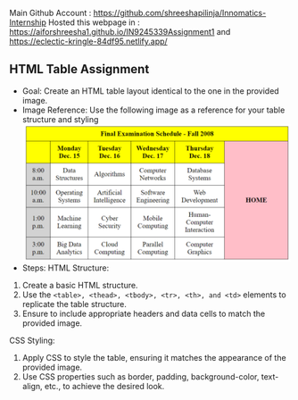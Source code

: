 Main Github Account : https://github.com/shreeshapilinja/Innomatics-Internship
Hosted this webpage in : https://aiforshreesha1.github.io/IN9245339Assignment1   and  https://eclectic-kringle-84df95.netlify.app/

## HTML Table Assignment

- Goal: Create an HTML table layout identical to the one in the provided image.
- Image Reference: Use the following image as a reference for your table structure and styling
![](./img.png)
- Steps:
HTML Structure:
1. Create a basic HTML structure.
2. Use the ```<table>, <thead>, <tbody>, <tr>, <th>, and <td>``` elements to replicate the table structure.
3. Ensure to include appropriate headers and data cells to match the provided image.

CSS Styling:
1. Apply CSS to style the table, ensuring it matches the appearance of the provided
image.
2. Use CSS properties such as border, padding, background-color,
text-align, etc., to achieve the desired look.

